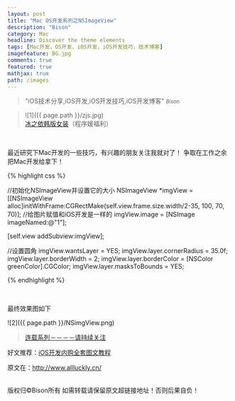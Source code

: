 ```yaml
---
layout: post
title: "Mac OS开发系列之NSImageView"
description: "Bison"
category: Mac
headline: Discover the theme elements
tags: [Mac开发，OS开发，iOS开发，iOS开发技巧，技术博客]
imagefeature: BG.jpg
comments: true
featured: true
mathjax: true
path: /images
---
```


>&quot;iOS技术分享,iOS开发,iOS开发技巧,iOS开发博客&quot;
><small><cite title="Plato">Bison</cite></small>

>![1]({{ page.path }}/zjs.jpg)<br>
>[冰之依韩版女装](http://allluckly.taobao.com/)（程序媛福利）<br>


<br>

最近研究下Mac开发的一些技巧，有兴趣的朋友关注我就对了！
争取在工作之余把Mac开发给拿下！


{% highlight css %}

//初始化NSImageView并设置它的大小
NSImageView *imgView = [[NSImageView alloc]initWithFrame:CGRectMake(self.view.frame.size.width/2-35, 100, 70, 70)];
//给图片赋值和iOS开发是一样的
imgView.image = [NSImage imageNamed:@"1"];

[self.view addSubview:imgView];

//设置圆角
imgView.wantsLayer = YES;
imgView.layer.cornerRadius = 35.0f;
imgView.layer.borderWidth = 2;
imgView.layer.borderColor = [NSColor greenColor].CGColor;
imgView.layer.masksToBounds = YES;

{% endhighlight %}

<br>


最终效果图如下<br>

![2]({{ page.path }}/NSimgView.png)<br>


> [连载系列－－－－请持续关注](http://www.allluckly.cn/)<br>

好文推荐：[iOS开发内购全套图文教程](http://www.jianshu.com/p/05a3087cd796)<br>

原文在：http://www.allluckly.cn/

<br>
版权归©Bison所有 如需转载请保留原文超链接地址！否则后果自负！






